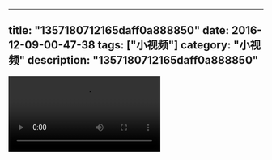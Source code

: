 
---
title: "1357180712165daff0a888850"
date: 2016-12-09-00-47-38
tags: ["小视频"]
category: "小视频"
description: "1357180712165daff0a888850"
---
<video src="http://ohtsqip0g.bkt.clouddn.com/1357180712165daff0a888850.mp4" controls="controls"></video>
